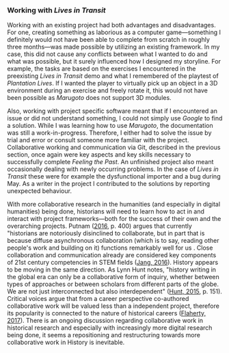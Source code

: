 ### Working with ***Lives in Transit***

Working with an existing project had both advantages and disadvantages. For one, creating something as laborious as a computer game—something I definitely would not have been able to complete from scratch in roughly three months—was made possible by utilizing an existing framework. In my case, this did not cause any conflicts between what I wanted to do and what was possible, but it surely influenced how I designed my storyline. For example, the tasks are based on the exercises I encountered in the preexisting *Lives in Transit* demo and what I remembered of the playtest of *Plantation Lives*. If I wanted the player to virtually pick up an object in a 3D environment during an exercise and freely rotate it, this would not have been possible as *Marugoto* does not support 3D modules.

Also, working with project specific software meant that if I encountered an issue or did not understand something, I could not simply use *Google* to find a solution. While I was learning how to use *Marugoto*, the documentation was still a work-in-progress. Therefore, I either had to solve the issue by trial and error or consult someone more familiar with the project. Collaborative working and communication via Git, described in the previous section, once again were key aspects and key skills necessary to successfully complete *Feeling the Past*. An unfinished project also meant occasionally dealing with newly occurring problems. In the case of *Lives in Transit* these were for example the dysfunctional importer and a bug during May. As a writer in the project I contributed to the solutions by reporting unexpected behaviour.  

With more collaborative research in the humanities (and especially in digital humanities) being done, historians will need to learn how to act in and interact with project frameworks—both for the success of their own and the overarching projects. Putnam ([2016](bibliography.md#putnam-2016), p. 400) argues that currently "historians are notoriously disinclined to collaborate, but in part that is because diffuse asynchronous collaboration (which is to say, reading other people's work and building on it) functions remarkably well for us . Close collaboration and communication already are considered key components of 21st century competencies in STEM fields ([Jang, 2016](bibliography.md#jang-2016)). History appears to be moving in the same direction. As Lynn Hunt notes, "history writing in the global era can only be a collaborative form of inquiry, whether between types of approaches or between scholars from different parts of the globe. We are not just interconnected but also interdependent" ([Hunt, 2015](bibliography.md#hunt-2015), p. 151). Critical voices argue that from a career perspective co-authored collaborative work will be valued less than a independent project, therefore its popularity is connected to the nature of historical careers ([Flaherty, 2017](bibliography.md#flaherty-2017)). There is an ongoing discussion regarding collaborative work in historical research and especially with increasingly more digital research being done, it seems a repositioning and restructuring towards more collaborative work in History is inevitable.
